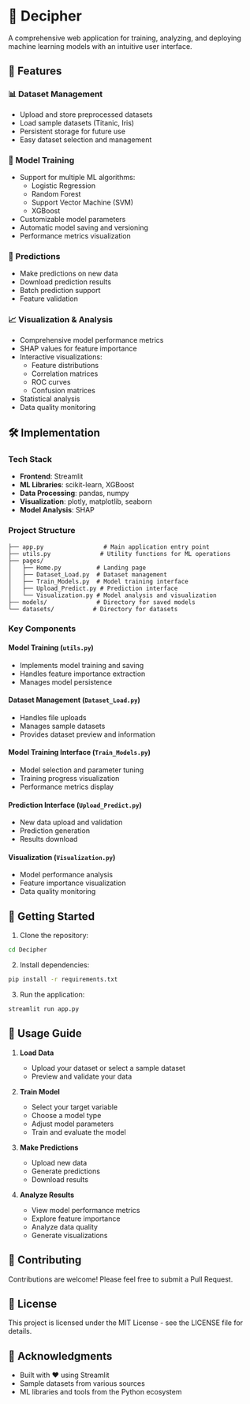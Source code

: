 # 🤖 Decipher

A comprehensive web application for training, analyzing, and deploying machine learning models with an intuitive user interface.

## 🌟 Features

### 📊 Dataset Management

-   Upload and store preprocessed datasets
-   Load sample datasets (Titanic, Iris)
-   Persistent storage for future use
-   Easy dataset selection and management

### 🎯 Model Training

-   Support for multiple ML algorithms:
    -   Logistic Regression
    -   Random Forest
    -   Support Vector Machine (SVM)
    -   XGBoost
-   Customizable model parameters
-   Automatic model saving and versioning
-   Performance metrics visualization

### 🔮 Predictions

-   Make predictions on new data
-   Download prediction results
-   Batch prediction support
-   Feature validation

### 📈 Visualization & Analysis

-   Comprehensive model performance metrics
-   SHAP values for feature importance
-   Interactive visualizations:
    -   Feature distributions
    -   Correlation matrices
    -   ROC curves
    -   Confusion matrices
-   Statistical analysis
-   Data quality monitoring

## 🛠️ Implementation

### Tech Stack

-   **Frontend**: Streamlit
-   **ML Libraries**: scikit-learn, XGBoost
-   **Data Processing**: pandas, numpy
-   **Visualization**: plotly, matplotlib, seaborn
-   **Model Analysis**: SHAP

### Project Structure

```
├── app.py                 # Main application entry point
├── utils.py              # Utility functions for ML operations
├── pages/
│   ├── Home.py          # Landing page
│   ├── Dataset_Load.py  # Dataset management
│   ├── Train_Models.py  # Model training interface
│   ├── Upload_Predict.py # Prediction interface
│   └── Visualization.py # Model analysis and visualization
├── models/              # Directory for saved models
└── datasets/           # Directory for datasets
```

### Key Components

#### Model Training (`utils.py`)

-   Implements model training and saving
-   Handles feature importance extraction
-   Manages model persistence

#### Dataset Management (`Dataset_Load.py`)

-   Handles file uploads
-   Manages sample datasets
-   Provides dataset preview and information

#### Model Training Interface (`Train_Models.py`)

-   Model selection and parameter tuning
-   Training progress visualization
-   Performance metrics display

#### Prediction Interface (`Upload_Predict.py`)

-   New data upload and validation
-   Prediction generation
-   Results download

#### Visualization (`Visualization.py`)

-   Model performance analysis
-   Feature importance visualization
-   Data quality monitoring

## 🚀 Getting Started

1. Clone the repository:

```bash
cd Decipher
```

2. Install dependencies:

```bash
pip install -r requirements.txt
```

3. Run the application:

```bash
streamlit run app.py
```

## 📝 Usage Guide

1. **Load Data**

    - Upload your dataset or select a sample dataset
    - Preview and validate your data

2. **Train Model**

    - Select your target variable
    - Choose a model type
    - Adjust model parameters
    - Train and evaluate the model

3. **Make Predictions**

    - Upload new data
    - Generate predictions
    - Download results

4. **Analyze Results**
    - View model performance metrics
    - Explore feature importance
    - Analyze data quality
    - Generate visualizations

## 🤝 Contributing

Contributions are welcome! Please feel free to submit a Pull Request.

## 📄 License

This project is licensed under the MIT License - see the LICENSE file for details.

## 🙏 Acknowledgments

-   Built with ❤️ using Streamlit
-   Sample datasets from various sources
-   ML libraries and tools from the Python ecosystem
